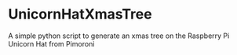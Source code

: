 UnicornHatXmasTree
==================

A simple python script to generate an xmas tree on the Raspberry Pi Unicorn Hat from Pimoroni
